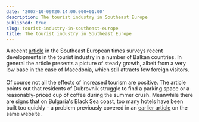 ```yaml
---
date: '2007-10-09T20:14:00.000+01:00'
description: The tourist industry in Southeast Europe
published: true
slug: tourist-industry-in-southeast-europe
title: The tourist industry in Southeast Europe
---
```


A recent <a href="http://www.setimes.com/cocoon/setimes/xhtml/en_GB/features/setimes/articles/2007/10/08/reportage-01">article</a> in the Southeast European times surveys recent developments in the tourist industry in a number of Balkan countries. In general the article presents a picture of steady growth, albeit from a very low base in the case of Macedonia, which still attracts few foreign visitors.<br /><br />Of course not all the effects of increased tourism are positive. The article points out that residents of Dubrovnik struggle to find a parking space or a reasonably-priced cup of coffee during the summer crush. Meanwhile there are signs that on Bulgaria's Black Sea coast, too many hotels have been built too quickly - a problem previously covered in an <a href="http://www.setimes.com/cocoon/setimes/xhtml/en_GB/features/setimes/features/2007/08/13/feature-01">earlier article</a> on the same website.